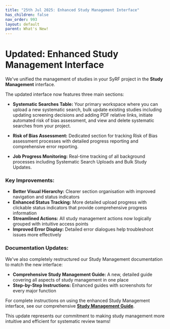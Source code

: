 ```yaml
---
title: "25th Jul 2025: Enhanced Study Management Interface"
has_children: false
nav_order: 993
layout: default
parent: What's New!
---
```


# Updated: Enhanced Study Management Interface

We've unified the management of studies in your SyRF project in the **Study Management** interface. 

The updated interface now features three main sections:

* **Systematic Searches Table:** Your primary workspace where you can upload a new systematic search, bulk update existing studies including updating screening decisions and adding PDF relative links, initiate automated risk of bias assessment, and view and delete systematic searches from your project.

* **Risk of Bias Assessment:** Dedicated section for tracking Risk of Bias assessment processes with detailed progress reporting and comprehensive error reporting.

* **Job Progress Monitoring:** Real-time tracking of all background processes including Systematic Search Uploads and Bulk Study Updates.


### Key Improvements:

* **Better Visual Hierarchy:** Clearer section organisation with improved navigation and status indicators
* **Enhanced Status Tracking:** More detailed upload progress with clickable status indicators that provide comprehensive progress information
* **Streamlined Actions:** All study management actions now logically grouped with intuitive access points
* **Improved Error Display:** Detailed error dialogues help troubleshoot issues more effectively

### Documentation Updates:

We've also completely restructured our Study Management documentation to match the new interface:

* **Comprehensive Study Management Guide:** A new, detailed guide covering all aspects of study management in one place
* **Step-by-Step Instructions:** Enhanced guides with screenshots for every major function

For complete instructions on using the enhanced Study Management interface, see our comprehensive [**Study Management Guide**](../study-management.html).

This update represents our commitment to making study management more intuitive and efficient for systematic review teams!
